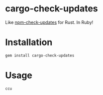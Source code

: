 # cargo-check-updates

Like [npm-check-updates](https://www.npmjs.com/package/npm-check-updates) for Rust. In Ruby!

# Installation

```bash
gem install cargo-check-updates
```

# Usage

```bash
ccu 
```
